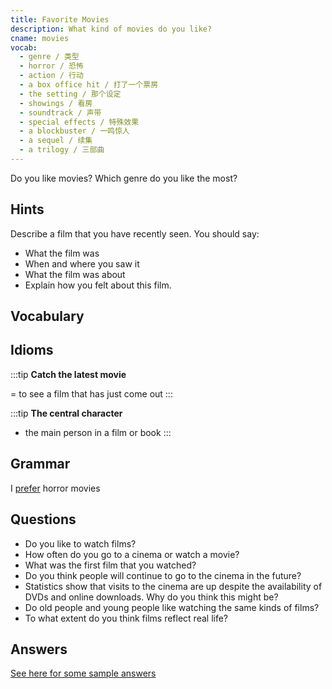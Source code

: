 ```yaml
---
title: Favorite Movies
description: What kind of movies do you like?
cname: movies
vocab:
  - genre / 类型
  - horror / 恐怖
  - action / 行动
  - a box office hit / 打了一个票房
  - the setting / 那个设定
  - showings / 看房
  - soundtrack / 声带
  - special effects / 特殊效果
  - a blockbuster / 一鸣惊人
  - a sequel / 续集
  - a trilogy / 三部曲
---
```

<banner></banner>

Do you like movies?
Which genre do you like the most?

## Hints
Describe a film that you have recently seen. You should say:
- What the film was
- When and where you saw it
- What the film was about
- Explain how you felt about this film.

## Vocabulary

<vocab-box></vocab-box>

## Idioms

:::tip
**Catch the latest movie**

= to see a film that has just come out
:::

:::tip
**The central character**

- the main person in a film or book
:::

## Grammar

I [prefer](../grammar/prefer.md) horror movies

## Questions

- Do you like to watch films?
- How often do you go to a cinema or watch a movie?
- What was the first film that you watched?
- Do you think people will continue to go to the cinema in the future?
- Statistics show that visits to the cinema are up despite the availability of DVDs and online downloads. Why do you think this might be?
- Do old people and young people like watching the same kinds of films?
- To what extent do you think films reflect real life?


## Answers

[See here for some sample answers](movies-answers.md)

<qrfooter></qrfooter>
